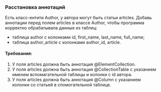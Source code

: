 
### Расстановка аннотаций

Есть класс-ентити Author, у автора могут быть статьи articles.
Добавь аннотации перед полем articles в классе Author, чтобы программа корректно обрабатывала данные из таблиц:
- таблица author с колонками id, first_name, last_name, full_name;
- таблица author_article с колонками author_id, article.


#### Требования:
1.	У поля articles должна быть аннотация @ElementCollection.
2.	У поля articles должна быть аннотация @CollectionTable с указанием именем вспомагательной таблицы и колонки с id автора.
3.	У поля articles должна быть аннотация @Column с указанием колонки со статьей в спомогательной таблице.
